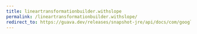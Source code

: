 ```yaml
---
title: lineartransformationbuilder.withslope
permalink: /lineartransformationbuilder.withslope/
redirect_to: https://guava.dev/releases/snapshot-jre/api/docs/com/google/common/math/LinearTransformation.LinearTransformationBuilder.html#withSlope-double-
---
```

